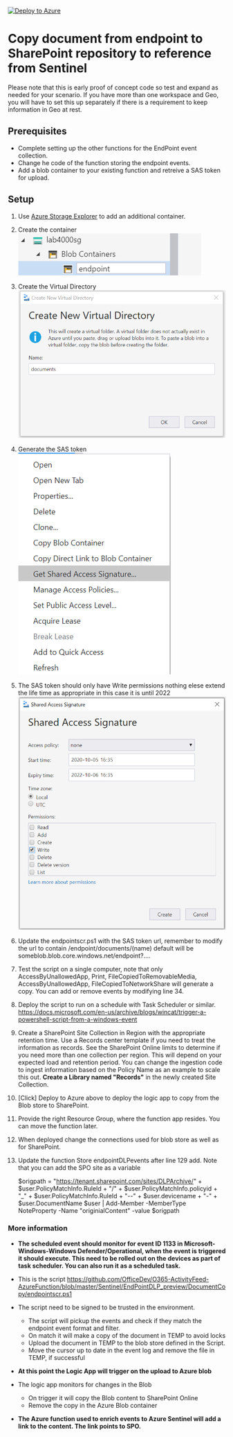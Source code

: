 [![Deploy to Azure](https://aka.ms/deploytoazurebutton)](https://portal.azure.com/#create/Microsoft.Template/uri/https%3A%2F%2Fraw.githubusercontent.com%2FOfficeDev%2FO365-ActivityFeed-AzureFunction%2Fmaster%2FSentinel%2FEndPointDLP_preview%2FDocumentCopy%2FBlobtoSPO.json)


# Copy document from endpoint to SharePoint repository to reference from Sentinel
Please note that this is early proof of concept code so test and expand as needed for your scenario.
If you have more than one workspace and Geo, you will have to set this up separately if there is a requirement to keep information in Geo at rest.

## Prerequisites
- Complete setting up the other functions for the EndPoint event collection.
- Change he code of the function storing the endpoint events.
- Add a blob container to your existing function and retreive a SAS token for upload.

## Setup

1. Use [Azure Storage Explorer](https://azure.microsoft.com/en-us/features/storage-explorer/) to add an additional container.  

2. Create the container  
![Create Container](./img/img1.png)  

3. Create the Virtual Directory  
![Create Virtual Directory](./img/img2.png)  

4. Generate the SAS token  
![Generate SAS Token](./img/img3.png)  

5. The SAS token should only have Write permissions nothing elese extend the life time as appropriate in this case it is until 2022 ![Generate SAS Token](./img/img4.png)   

6. Update the endpointscr.ps1 with the SAS token url, remember to modify the url to contain /endpoint/documents/$($name) default will be someblob.blob.core.windows.net/endpoint?....

7. Test the script on a single computer, note that only AccessByUnallowedApp, Print, FileCopiedToRemovableMedia, AccessByUnallowedApp, FileCopiedToNetworkShare will generate a copy. You can add or remove events by modifying line 34.

8. Deploy the script to run on a schedule with Task Scheduler or similar. https://docs.microsoft.com/en-us/archive/blogs/wincat/trigger-a-powershell-script-from-a-windows-event

9. Create a SharePoint Site Collection in Region with the appropriate retention time. Use a Records center template if you need to treat the information as records. See the SharePoint Online limits to determine if you need more than one collection per region. This will depend on your expected load and retention period. You can change the ingestion code to ingest information based on the Policy Name as an example to scale this out. **Create a Library named "Records"** in the newly created Site Collection.

10. [Click] Deploy to Azure above to deploy the logic app to copy from the Blob store to SharePoint.

11. Provide the right Resource Group, where the function app resides. You can move the function later. 

12. When deployed change the connections used for blob store as well as for SharePoint.

13. Update the function Store endpointDLPevents after line 129 add. Note that you can add the SPO site as a variable

     $origpath = "https://tenant.sharepoint.com/sites/DLPArchive/" + $user.PolicyMatchInfo.RuleId + "/" + $user.PolicyMatchInfo.policyid + "_" +  $user.PolicyMatchInfo.RuleId + "--" + $user.devicename + "-" + $user.DocumentName
    $user | Add-Member -MemberType NoteProperty -Name "originialContent" -value $origpath

### More information

+ **The scheduled event should monitor for event ID 1133 in Microsoft-Windows-Windows Defender/Operational, when the event is triggered it should execute. This need to be rolled out on the devices as part of task scheduler. You can also run it as a scheduled task.**  

- This is the script https://github.com/OfficeDev/O365-ActivityFeed-AzureFunction/blob/master/Sentinel/EndPointDLP_preview/DocumentCopy/endpointscr.ps1
- The script need to be signed to be trusted in the environment.
     - The script will pickup the events and check if they match the endpoint event format and filter.
     - On match it will make a copy of the document in TEMP to avoid locks
     - Upload the document in TEMP to the blob store defined in the Script.
     - Move the cursor up to date in the event log and remove the file in TEMP, if successful  
- **At this point the Logic App will trigger on the upload to Azure blob**
- The logic app monitors for changes in the Blob 
     - On trigger it will copy the Blob content to SharePoint Online
     - Remove the copy in the Azure Blob container  
          	
- **The Azure function used to enrich events to Azure Sentinel will add a link to the content. The link points to SPO.**


